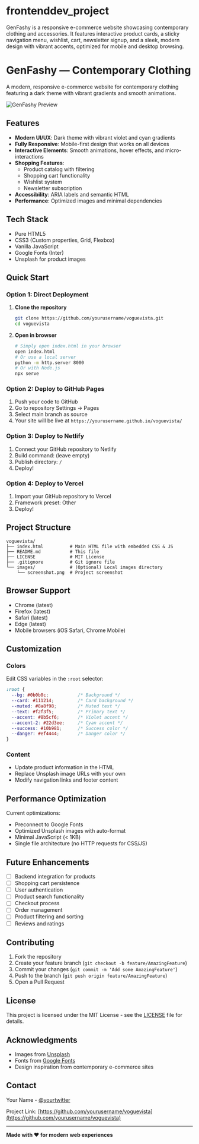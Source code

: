 # frontenddev_project
GenFashy is a responsive e-commerce website showcasing contemporary clothing and accessories. It features interactive product cards, a sticky navigation menu, wishlist, cart, newsletter signup, and a sleek, modern design with vibrant accents, optimized for mobile and desktop browsing.
# GenFashy — Contemporary Clothing

A modern, responsive e-commerce website for contemporary clothing featuring a dark theme with vibrant gradients and smooth animations.

![GenFashy Preview](https://images.unsplash.com/photo-1512436991641-6745cdb1723f?q=80&w=1200&auto=format&fit=crop)

## Features

- **Modern UI/UX**: Dark theme with vibrant violet and cyan gradients
- **Fully Responsive**: Mobile-first design that works on all devices
- **Interactive Elements**: Smooth animations, hover effects, and micro-interactions
- **Shopping Features**:
  - Product catalog with filtering
  - Shopping cart functionality
  - Wishlist system
  - Newsletter subscription
- **Accessibility**: ARIA labels and semantic HTML
- **Performance**: Optimized images and minimal dependencies

## Tech Stack

- Pure HTML5
- CSS3 (Custom properties, Grid, Flexbox)
- Vanilla JavaScript
- Google Fonts (Inter)
- Unsplash for product images

## Quick Start

### Option 1: Direct Deployment

1. **Clone the repository**
   ```bash
   git clone https://github.com/yourusername/voguevista.git
   cd voguevista
   ```

2. **Open in browser**
   ```bash
   # Simply open index.html in your browser
   open index.html
   # Or use a local server
   python -m http.server 8000
   # Or with Node.js
   npx serve
   ```

### Option 2: Deploy to GitHub Pages

1. Push your code to GitHub
2. Go to repository Settings → Pages
3. Select main branch as source
4. Your site will be live at `https://yourusername.github.io/voguevista/`

### Option 3: Deploy to Netlify

1. Connect your GitHub repository to Netlify
2. Build command: (leave empty)
3. Publish directory: `/`
4. Deploy!

### Option 4: Deploy to Vercel

1. Import your GitHub repository to Vercel
2. Framework preset: Other
3. Deploy!

## Project Structure

```
voguevista/
├── index.html          # Main HTML file with embedded CSS & JS
├── README.md           # This file
├── LICENSE             # MIT License
├── .gitignore          # Git ignore file
└── images/             # (Optional) Local images directory
    └── screenshot.png  # Project screenshot
```

## Browser Support

- Chrome (latest)
- Firefox (latest)
- Safari (latest)
- Edge (latest)
- Mobile browsers (iOS Safari, Chrome Mobile)

## Customization

### Colors

Edit CSS variables in the `:root` selector:

```css
:root {
  --bg: #0b0b0c;           /* Background */
  --card: #111214;         /* Card background */
  --muted: #8a8f98;        /* Muted text */
  --text: #f2f3f5;         /* Primary text */
  --accent: #8b5cf6;       /* Violet accent */
  --accent-2: #22d3ee;     /* Cyan accent */
  --success: #10b981;      /* Success color */
  --danger: #ef4444;       /* Danger color */
}
```

### Content

- Update product information in the HTML
- Replace Unsplash image URLs with your own
- Modify navigation links and footer content

## Performance Optimization

Current optimizations:
- Preconnect to Google Fonts
- Optimized Unsplash images with auto-format
- Minimal JavaScript (< 1KB)
- Single file architecture (no HTTP requests for CSS/JS)

## Future Enhancements

- [ ] Backend integration for products
- [ ] Shopping cart persistence
- [ ] User authentication
- [ ] Product search functionality
- [ ] Checkout process
- [ ] Order management
- [ ] Product filtering and sorting
- [ ] Reviews and ratings

## Contributing

1. Fork the repository
2. Create your feature branch (`git checkout -b feature/AmazingFeature`)
3. Commit your changes (`git commit -m 'Add some AmazingFeature'`)
4. Push to the branch (`git push origin feature/AmazingFeature`)
5. Open a Pull Request

## License

This project is licensed under the MIT License - see the [LICENSE](LICENSE) file for details.

## Acknowledgments

- Images from [Unsplash](https://unsplash.com)
- Fonts from [Google Fonts](https://fonts.google.com)
- Design inspiration from contemporary e-commerce sites

## Contact

Your Name - [@yourtwitter](https://twitter.com/yourtwitter)

Project Link: [https://github.com/yourusername/voguevista](https://github.com/yourusername/voguevista)

---

**Made with ❤️ for modern web experiences**

